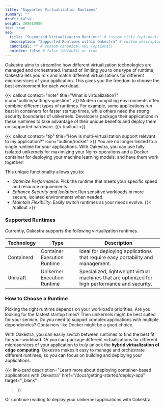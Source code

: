 ```yaml
---
title: "Supported Virtualization Runtimes"
summary: ""
draft: false
weight: 308010000
toc: true
seo:
  title: "Supported Virtualization Runtimes" # custom title (optional)
  description: "Supported Runtimes within Oakestra" # custom description (recommended)
  canonical: "" # custom canonical URL (optional)
  noindex: false # false (default) or true
---
```


<span class="lead">
Oakestra aims to streamline how different virtualization technologies are managed and orchestrated. Instead of limiting you to one type of runtime, Oakestra lets you mix and match different virtualizations for different microservices of your application. This gives you the freedom to choose the best environment for each workload.
</span>

{{< callout context="note" title="What is virtualization?" icon="outline/settings-question" >}}
Modern computing environments often combine different types of runtimes. For example, some applications run best in containers for faster startup times, while others need the strong security boundaries of unikernels. Developers package their applications in these runtimes to take advantage of their unique benefits and deploy them on supported hardware.
{{< /callout >}}

{{< callout context="tip" title="How is multi-virtualization support relevant to my application?" icon="outline/rocket" >}}
You are no longer limited to a single runtime for your applications. With Oakestra, you can use fully isolated unikernels for maximizing your Nginx operations and a Docker container for deploying your machine learning models; and have them work together!

This unique functionality allows you to:
- *Optimize Performance*: Pick the runtime that meets your specific speed and resource requirements.
- *Enhance Security and Isolation*: Run sensitive workloads in more secure, isolated environments when needed.
- *Maintain Flexibility*: Easily switch runtimes as your needs evolve.
{{< /callout >}}

### Supported Runtimes

Currently, Oakestra supports the following virtualization runtimes.

| **Technology**    | **Type** |  **Description** |
| --------- | ----------- | ----------- |
| Containerd    | Container Execution Runtime | Ideal for deploying applications that require easy portability and management. |
| Unikraft | Unikernel Execution Runtime |  Specialized, lightweight virtual machines that are optimized for high performance and security. |

### How to Choose a Runtime

Picking the right runtime depends on your workload’s priorities. Are you looking for the fastest startup times? Then unikernels might be best suited for your service. Do you need to support complex applications with multiple dependencies? Containers like Docker might be a good choice.

With Oakestra, you can easily switch between runtimes to find the best fit for your workload. *Or* you can package different virtualizations for different microservices of your application to truly unlock the **hybrid virtualization of edge computing**. Oakestra makes it easy to manage and orchestrate different runtimes, so you can focus on building and deploying your applications.

{{< link-card
  description="Learn more about deploying container-based applications with Oakestra"
  href="/docs/getting-started/deploy-app"
  target="_blank"
>}}

Or continue reading to deploy your unikernel applications with Oakestra.

